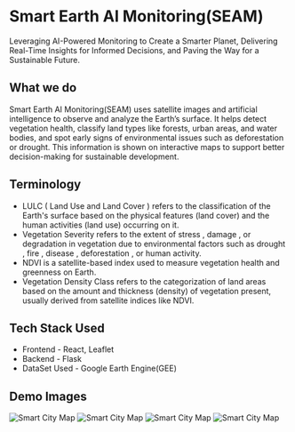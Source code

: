 # Smart Earth AI Monitoring(SEAM)
Leveraging AI-Powered Monitoring to Create a Smarter Planet, Delivering Real-Time Insights for Informed Decisions, and Paving the Way for a Sustainable Future.

## What we do
Smart Earth AI Monitoring(SEAM) uses satellite images and artificial intelligence to observe and analyze the Earth’s surface. It helps detect vegetation health, classify land types like forests, urban areas, and water bodies, and spot early signs of environmental issues such as deforestation or drought. This information is shown on interactive maps to support better decision-making for sustainable development.

## Terminology
 - LULC ( Land Use and Land Cover ) refers to the classification of the Earth's surface based on the physical features (land cover) and the human activities (land use) occurring on it.
 - Vegetation Severity refers to the extent of stress , damage , or degradation in vegetation due to environmental factors such as drought , fire , disease , deforestation , or human activity.
 - NDVI is a satellite-based index used to measure vegetation health and greenness on Earth.
 - Vegetation Density Class refers to the categorization of land areas based on the amount and thickness (density) of vegetation present, usually derived from satellite indices like NDVI.

## Tech Stack Used
- Frontend - React, Leaflet
- Backend - Flask
- DataSet Used - Google Earth Engine(GEE)

## Demo Images
![Smart City Map](https://drive.google.com/uc?export=view&id=1dlU6UPSB8H1doJp0u8aAFQHDaayOaTWK)
![Smart City Map](https://drive.google.com/uc?export=view&id=1gutQliYtFJS8un9JWpOs7lGRWibh9PPo)
![Smart City Map](https://drive.google.com/uc?export=view&id=1WGrK5NwmaBnOIIch2R7PDBsWyHiKbKEa)
![Smart City Map](https://drive.google.com/uc?export=view&id=19uPEy698_1Btz9iguVMgAmR24w0g-CKy)

